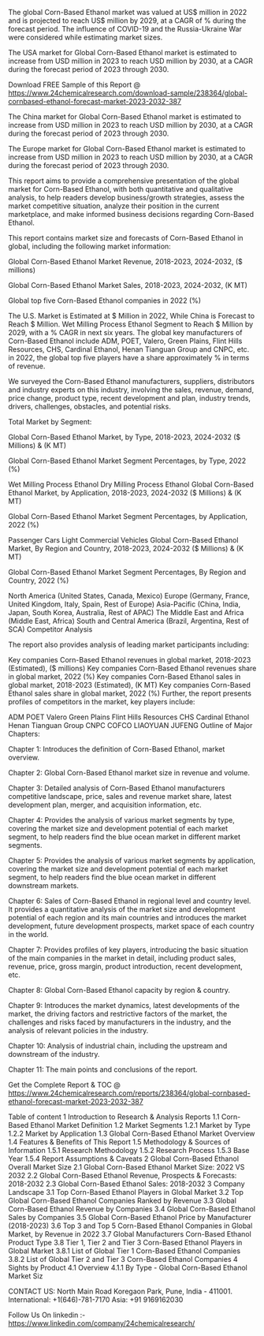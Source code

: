 The global Corn-Based Ethanol market was valued at US$ million in 2022 and is projected to reach US$ million by 2029, at a CAGR of % during the forecast period. The influence of COVID-19 and the Russia-Ukraine War were considered while estimating market sizes.

The USA market for Global Corn-Based Ethanol market is estimated to increase from USD million in 2023 to reach USD million by 2030, at a CAGR during the forecast period of 2023 through 2030.

Download FREE Sample of this Report @ https://www.24chemicalresearch.com/download-sample/238364/global-cornbased-ethanol-forecast-market-2023-2032-387

The China market for Global Corn-Based Ethanol market is estimated to increase from USD million in 2023 to reach USD million by 2030, at a CAGR during the forecast period of 2023 through 2030.

The Europe market for Global Corn-Based Ethanol market is estimated to increase from USD million in 2023 to reach USD million by 2030, at a CAGR during the forecast period of 2023 through 2030.

This report aims to provide a comprehensive presentation of the global market for Corn-Based Ethanol, with both quantitative and qualitative analysis, to help readers develop business/growth strategies, assess the market competitive situation, analyze their position in the current marketplace, and make informed business decisions regarding Corn-Based Ethanol.

This report contains market size and forecasts of Corn-Based Ethanol in global, including the following market information:

Global Corn-Based Ethanol Market Revenue, 2018-2023, 2024-2032, ($ millions)

Global Corn-Based Ethanol Market Sales, 2018-2023, 2024-2032, (K MT)

Global top five Corn-Based Ethanol companies in 2022 (%)

The U.S. Market is Estimated at $ Million in 2022, While China is Forecast to Reach $ Million.
Wet Milling Process Ethanol Segment to Reach $ Million by 2029, with a % CAGR in next six years.
The global key manufacturers of Corn-Based Ethanol include ADM, POET, Valero, Green Plains, Flint Hills Resources, CHS, Cardinal Ethanol, Henan Tianguan Group and CNPC, etc. in 2022, the global top five players have a share approximately % in terms of revenue.

We surveyed the Corn-Based Ethanol manufacturers, suppliers, distributors and industry experts on this industry, involving the sales, revenue, demand, price change, product type, recent development and plan, industry trends, drivers, challenges, obstacles, and potential risks.

Total Market by Segment:

Global Corn-Based Ethanol Market, by Type, 2018-2023, 2024-2032 ($ Millions) & (K MT)

Global Corn-Based Ethanol Market Segment Percentages, by Type, 2022 (%)

Wet Milling Process Ethanol
Dry Milling Process Ethanol
Global Corn-Based Ethanol Market, by Application, 2018-2023, 2024-2032 ($ Millions) & (K MT)

Global Corn-Based Ethanol Market Segment Percentages, by Application, 2022 (%)

Passenger Cars
Light Commercial Vehicles
Global Corn-Based Ethanol Market, By Region and Country, 2018-2023, 2024-2032 ($ Millions) & (K MT)

Global Corn-Based Ethanol Market Segment Percentages, By Region and Country, 2022 (%)

North America (United States, Canada, Mexico)
Europe (Germany, France, United Kingdom, Italy, Spain, Rest of Europe)
Asia-Pacific (China, India, Japan, South Korea, Australia, Rest of APAC)
The Middle East and Africa (Middle East, Africa)
South and Central America (Brazil, Argentina, Rest of SCA)
Competitor Analysis

The report also provides analysis of leading market participants including:

Key companies Corn-Based Ethanol revenues in global market, 2018-2023 (Estimated), ($ millions)
Key companies Corn-Based Ethanol revenues share in global market, 2022 (%)
Key companies Corn-Based Ethanol sales in global market, 2018-2023 (Estimated), (K MT)
Key companies Corn-Based Ethanol sales share in global market, 2022 (%)
Further, the report presents profiles of competitors in the market, key players include:

ADM
POET
Valero
Green Plains
Flint Hills Resources
CHS
Cardinal Ethanol
Henan Tianguan Group
CNPC
COFCO
LIAOYUAN JUFENG
Outline of Major Chapters:

Chapter 1: Introduces the definition of Corn-Based Ethanol, market overview.

Chapter 2: Global Corn-Based Ethanol market size in revenue and volume.

Chapter 3: Detailed analysis of Corn-Based Ethanol manufacturers competitive landscape, price, sales and revenue market share, latest development plan, merger, and acquisition information, etc.

Chapter 4: Provides the analysis of various market segments by type, covering the market size and development potential of each market segment, to help readers find the blue ocean market in different market segments.

Chapter 5: Provides the analysis of various market segments by application, covering the market size and development potential of each market segment, to help readers find the blue ocean market in different downstream markets.

Chapter 6: Sales of Corn-Based Ethanol in regional level and country level. It provides a quantitative analysis of the market size and development potential of each region and its main countries and introduces the market development, future development prospects, market space of each country in the world.

Chapter 7: Provides profiles of key players, introducing the basic situation of the main companies in the market in detail, including product sales, revenue, price, gross margin, product introduction, recent development, etc.

Chapter 8: Global Corn-Based Ethanol capacity by region & country.

Chapter 9: Introduces the market dynamics, latest developments of the market, the driving factors and restrictive factors of the market, the challenges and risks faced by manufacturers in the industry, and the analysis of relevant policies in the industry.

Chapter 10: Analysis of industrial chain, including the upstream and downstream of the industry.

Chapter 11: The main points and conclusions of the report.

Get the Complete Report & TOC @ https://www.24chemicalresearch.com/reports/238364/global-cornbased-ethanol-forecast-market-2023-2032-387

Table of content
1 Introduction to Research & Analysis Reports
1.1 Corn-Based Ethanol Market Definition
1.2 Market Segments
1.2.1 Market by Type
1.2.2 Market by Application
1.3 Global Corn-Based Ethanol Market Overview
1.4 Features & Benefits of This Report
1.5 Methodology & Sources of Information
1.5.1 Research Methodology
1.5.2 Research Process
1.5.3 Base Year
1.5.4 Report Assumptions & Caveats
2 Global Corn-Based Ethanol Overall Market Size
2.1 Global Corn-Based Ethanol Market Size: 2022 VS 2032
2.2 Global Corn-Based Ethanol Revenue, Prospects & Forecasts: 2018-2032
2.3 Global Corn-Based Ethanol Sales: 2018-2032
3 Company Landscape
3.1 Top Corn-Based Ethanol Players in Global Market
3.2 Top Global Corn-Based Ethanol Companies Ranked by Revenue
3.3 Global Corn-Based Ethanol Revenue by Companies
3.4 Global Corn-Based Ethanol Sales by Companies
3.5 Global Corn-Based Ethanol Price by Manufacturer (2018-2023)
3.6 Top 3 and Top 5 Corn-Based Ethanol Companies in Global Market, by Revenue in 2022
3.7 Global Manufacturers Corn-Based Ethanol Product Type
3.8 Tier 1, Tier 2 and Tier 3 Corn-Based Ethanol Players in Global Market
3.8.1 List of Global Tier 1 Corn-Based Ethanol Companies
3.8.2 List of Global Tier 2 and Tier 3 Corn-Based Ethanol Companies
4 Sights by Product
4.1 Overview
4.1.1 By Type - Global Corn-Based Ethanol Market Siz

CONTACT US:
North Main Road Koregaon Park, Pune, India - 411001.
International: +1(646)-781-7170
Asia: +91 9169162030

Follow Us On linkedin :- https://www.linkedin.com/company/24chemicalresearch/

